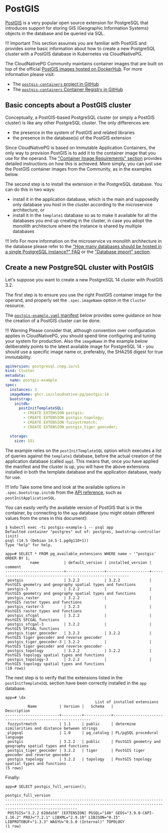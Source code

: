 # PostGIS

[PostGIS](https://postgis.net/) is a very popular open source extension
for PostgreSQL that introduces support for storing GIS (Geographic Information
Systems) objects in the database and be queried via SQL.

!!! Important
    This section assumes you are familiar with PostGIS and provides some basic
    information about how to create a new PostgreSQL cluster with a PostGIS database
    in Kubernetes via CloudNativePG.

The CloudNativePG Community maintains container images that are built on top
of the official [PostGIS images hosted on DockerHub](https://hub.docker.com/r/postgis/postgis).
For more information please visit:

- The [`postgis-containers` project in GitHub](https://github.com/cloudnative-pg/postgis-containers)
- The [`postgis-containers` Container Registry in GitHub](https://github.com/cloudnative-pg/postgis-containers/pkgs/container/postgis)

## Basic concepts about a PostGIS cluster

Conceptually, a PostGIS-based PostgreSQL cluster (or simply a PostGIS cluster)
is like any other PostgreSQL cluster. The only differences are:

- the presence in the system of PostGIS and related libraries
- the presence in the database(s) of the PostGIS extension

Since CloudNativePG is based on Immutable Application Containers, the only way
to provision PostGIS is to add it to the container image that you use for the
operand. The ["Container Image Requirements" section](container_images.md) provides
detailed instructions on how this is achieved. More simply, you can just use
the PostGIS container images from the Community, as in the examples below.

The second step is to install the extension in the PostgreSQL database. You can
do this in two ways:

- install it in the application database, which is the main and supposedly only
  database you host in the cluster according to the microservice architecture, or
- install it in the `template1` database so as to make it available for all the
  databases you end up creating in the cluster, in case you adopt the monolith
  architecture where the instance is shared by multiple databases

!!! Info
    For more information on the microservice vs monolith architecture in the database
    please refer to the ["How many databases should be hosted in a single PostgreSQL instance?" FAQ](faq.md)
    or the ["Database import" section](database_import.md).

## Create a new PostgreSQL cluster with PostGIS

Let's suppose you want to create a new PostgreSQL 14 cluster with PostGIS 3.2.

The first step is to ensure you use the right PostGIS container image for the
operand, and properly set the `.spec.imageName` option in the `Cluster`
resource.

The [`postgis-example.yaml` manifest](samples/postgis-example.yaml) below
provides some guidance on how the creation of a PostGIS cluster can be done.

!!! Warning
    Please consider that, although convention over configuration applies in
    CloudNativePG, you should spend time configuring and tuning your system for
    production. Also the `imageName` in the example below deliberately points
    to the latest available image for PostgreSQL 14 - you should use a specific
    image name or, preferably, the SHA256 digest for true immutability.

```yaml
apiVersion: postgresql.cnpg.io/v1
kind: Cluster
metadata:
  name: postgis-example
spec:
  instances: 3
  imageName: ghcr.io/cloudnative-pg/postgis:14
  bootstrap:
    initdb:
      postInitTemplateSQL:
        - CREATE EXTENSION postgis;
        - CREATE EXTENSION postgis_topology;
        - CREATE EXTENSION fuzzystrmatch;
        - CREATE EXTENSION postgis_tiger_geocoder;

  storage:
    size: 1Gi
```

The example relies on the `postInitTemplateSQL` option which executes a list of
queries against the `template1` database, before the actual creation of the
application database (called `app`). This means that, once you have applied the
manifest and the cluster is up, you will have the above extensions installed in
both the template database and the application database, ready for use.

!!! Info
    Take some time and look at the available options in `.spec.bootstrap.initdb`
    from the [API reference](api_reference.md#BootstrapInitDB), such as
    `postInitApplicationSQL`.

You can easily verify the available version of PostGIS that is in the
container, by connecting to the `app` database (you might obtain different
values from the ones in this document):

```console
$ kubectl exec -ti postgis-example-1 -- psql app
Defaulted container "postgres" out of: postgres, bootstrap-controller (init)
psql (14.5 (Debian 14.5-1.pgdg110+1))
Type "help" for help.

app=# SELECT * FROM pg_available_extensions WHERE name ~ '^postgis' ORDER BY 1;
           name           | default_version | installed_version |                          comment
--------------------------+-----------------+-------------------+------------------------------------------------------------
 postgis                  | 3.2.2           | 3.2.2             | PostGIS geometry and geography spatial types and functions
 postgis-3                | 3.2.2           |                   | PostGIS geometry and geography spatial types and functions
 postgis_raster           | 3.2.2           |                   | PostGIS raster types and functions
 postgis_raster-3         | 3.2.2           |                   | PostGIS raster types and functions
 postgis_sfcgal           | 3.2.2           |                   | PostGIS SFCGAL functions
 postgis_sfcgal-3         | 3.2.2           |                   | PostGIS SFCGAL functions
 postgis_tiger_geocoder   | 3.2.2           | 3.2.2             | PostGIS tiger geocoder and reverse geocoder
 postgis_tiger_geocoder-3 | 3.2.2           |                   | PostGIS tiger geocoder and reverse geocoder
 postgis_topology         | 3.2.2           | 3.2.2             | PostGIS topology spatial types and functions
 postgis_topology-3       | 3.2.2           |                   | PostGIS topology spatial types and functions
(10 rows)
```

The next step is to verify that the extensions listed in the
`postInitTemplateSQL` section have been correctly installed in the `app`
database.

```console
app=# \dx
                                        List of installed extensions
          Name          | Version |   Schema   |                        Description
------------------------+---------+------------+------------------------------------------------------------
 fuzzystrmatch          | 1.1     | public     | determine similarities and distance between strings
 plpgsql                | 1.0     | pg_catalog | PL/pgSQL procedural language
 postgis                | 3.2.2   | public     | PostGIS geometry and geography spatial types and functions
 postgis_tiger_geocoder | 3.2.2   | tiger      | PostGIS tiger geocoder and reverse geocoder
 postgis_topology       | 3.2.2   | topology   | PostGIS topology spatial types and functions
(5 rows)
```

Finally:

```console
app=# SELECT postgis_full_version();
                                                                            postgis_full_version
----------------------------------------------------------------------------------------------------------------------------------------------------------------------------
 POSTGIS="3.2.2 628da50" [EXTENSION] PGSQL="140" GEOS="3.9.0-CAPI-1.16.2" PROJ="7.2.1" LIBXML="2.9.10" LIBJSON="0.15" LIBPROTOBUF="1.3.3" WAGYU="0.5.0 (Internal)" TOPOLOGY
(1 row)
```
